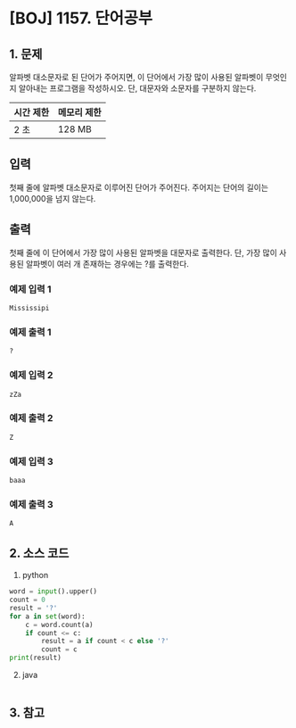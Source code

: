 # [BOJ] 1157. 단어공부

## 1. 문제

알파벳 대소문자로 된 단어가 주어지면, 이 단어에서 가장 많이 사용된 알파벳이 무엇인지 알아내는 프로그램을 작성하시오. 단, 대문자와 소문자를 구분하지 않는다.


| 시간 제한 | 메모리 제한 |
|:------|:-------| 
| 2 초   | 128 MB |


## 입력

첫째 줄에 알파벳 대소문자로 이루어진 단어가 주어진다. 주어지는 단어의 길이는 1,000,000을 넘지 않는다.


## 출력

첫째 줄에 이 단어에서 가장 많이 사용된 알파벳을 대문자로 출력한다. 단, 가장 많이 사용된 알파벳이 여러 개 존재하는 경우에는 ?를 출력한다.



### 예제 입력 1

```
Mississipi
```

### 예제 출력 1

```
?
```


### 예제 입력 2

```
zZa
```

### 예제 출력 2

```
Z
```


### 예제 입력 3

```
baaa
```

### 예제 출력 3

```
A
```

## 2. 소스 코드

1. python

```python
word = input().upper()
count = 0
result = '?'
for a in set(word):
    c = word.count(a)
    if count <= c:
        result = a if count < c else '?'
        count = c
print(result)
```

2. java

```java

```


## 3. 참고

```

```



